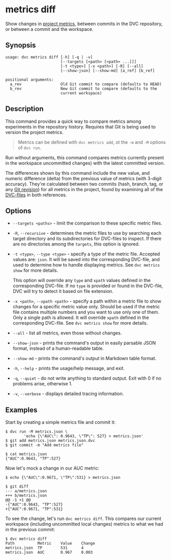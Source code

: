 # metrics diff

Show changes in [project metrics](/doc/command-reference/metrics), between
commits in the <abbr>DVC repository</abbr>, or between a commit and the
<abbr>workspace</abbr>.

## Synopsis

```usage
usage: dvc metrics diff [-h] [-q | -v]
                        [--targets [<path> [<path> ...]]]
                        [-t <type>] [-x <path>] [-R] [--all]
                        [--show-json] [--show-md] [a_ref] [b_ref]

positional arguments:
  a_rev                 Old Git commit to compare (defaults to HEAD)
  b_rev                 New Git commit to compare (defaults to the
                        current workspace)
```

## Description

This command provides a quick way to compare metrics among experiments in the
repository history. Requires that Git is being used to version the project
metrics.

> Metrics can be defined with `dvc metrics add`, ot the `-m` and `-M` options of
> `dvc run`.

Run without arguments, this command compares metrics currently present in the
<abbr>workspace</abbr> uncommitted changes) with the latest committed version.

The differences shown by this command include the new value, and numeric
difference (delta) from the previous value of metrics (with 3-digit accuracy).
They're calculated between two commits (hash, branch, tag, or any
[Git revision](https://git-scm.com/docs/revisions)) for all metrics in the
<abbr>project</abbr>, found by examining all of the
[DVC-files](/doc/user-guide/dvc-metafile-formats) in both references.

## Options

- `--targets <paths>` - limit the comparison to these specific metric files.

- `-R`, `--recursive` - determines the metric files to use by searching each
  target directory and its subdirectories for DVC-files to inspect. If there are
  no directories among the `targets`, this option is ignored.

- `-t <type>`, `--type <type>` - specify a type of the metric file. Accepted
  values are: `json`. It will be saved into the corresponding DVC-file, and used
  to determine how to handle displaying metrics. See `dvc metrics show` for more
  details.

  This option will override any `type` and `xpath` values defined in the
  corresponding DVC-file. If no `type` is provided or found in the DVC-file, DVC
  will try to detect it based on file extension.

- `-x <path>`, `--xpath <path>` - specify a path within a metric file to show
  changes for a specific metric value only. Should be used if the metric file
  contains multiple numbers and you want to use only one of them. Only a single
  path is allowed. It will override `xpath` defined in the corresponding
  DVC-file. See `dvc metrics show` for more details.

- `--all` - list all metrics, even those without changes.

- `--show-json` - prints the command's output in easily parsable JSON format,
  instead of a human-readable table.

- `--show-md` - prints the command's output in Markdown table format.

- `-h`, `--help` - prints the usage/help message, and exit.

- `-q`, `--quiet` - do not write anything to standard output. Exit with 0 if no
  problems arise, otherwise 1.

- `-v`, `--verbose` - displays detailed tracing information.

## Examples

Start by creating a simple metrics file and commit it:

```dvc
$ dvc run -M metrics.json \
        'echo {\"AUC\": 0.9643, \"TP\": 527} > metrics.json'
$ git add metrics.json metrics.json.dvc
$ git commit -m "Add metrics file"
```

```
$ cat metrics.json
{"AUC":0.9643, "TP":527}
```

Now let's mock a change in our AUC metric:

```
$ echo {\"AUC\":0.9671, \"TP\":531} > metrics.json

$ git diff
--- a/metrics.json
+++ b/metrics.json
@@ -1 +1 @@
-{"AUC":0.9643, "TP":527}
+{"AUC":0.9671, "TP":531}
```

To see the change, let's run `dvc metrics diff`. This compares our current
<abbr>workspace</abbr> (including uncommitted local changes) metrics to what we
had in the previous commit:

```
$ dvc metrics diff
Path          Metric    Value    Change
metrics.json  TP        531      4
metrics.json  AUC       0.967    0.003
```
